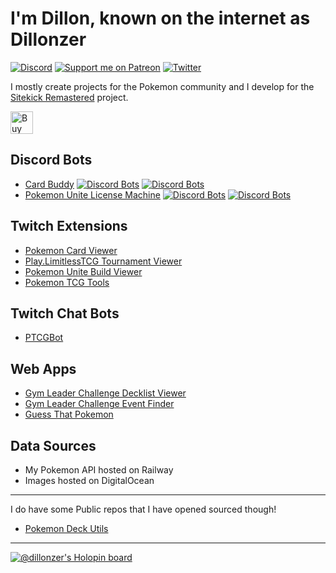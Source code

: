 # I'm Dillon, known on the internet as Dillonzer
[![Discord](https://img.shields.io/discord/642081591371497472.svg?label=&logo=discord&logoColor=ffffff&color=7389D8&labelColor=6A7EC2)](https://discord.gg/SqpJZn2)
[![Support me on Patreon](https://img.shields.io/endpoint.svg?url=https%3A%2F%2Fshieldsio-patreon.vercel.app%2Fapi%3Fusername%3Ddillonzer%26type%3Dpatrons&style=plastic)](https://patreon.com/dillonzer)
[![Twitter](https://img.shields.io/twitter/follow/dillonzer?style=social)](https://twitter.com/dillonzer)

I mostly create projects for the Pokemon community and I develop for the [Sitekick Remastered](https://sitekickremastered.com/) project.

<a href='https://ko-fi.com/N4N1FGZLH' target='_blank'><img height='36' style='border:0px;height:36px;' src='https://cdn.ko-fi.com/cdn/kofi1.png?v=3' border='0' alt='Buy Me a Coffee at ko-fi.com' /></a>
## Discord Bots
- [Card Buddy](https://top.gg/bot/642081991071891469) [![Discord Bots](https://top.gg/api/widget/status/642081991071891469.svg)](https://top.gg/bot/642081991071891469) [![Discord Bots](https://top.gg/api/widget/servers/642081991071891469.svg)](https://top.gg/bot/642081991071891469)
- [Pokemon Unite License Machine](https://top.gg/bot/867595735380918272) 
[![Discord Bots](https://top.gg/api/widget/status/867595735380918272.svg)](https://top.gg/bot/867595735380918272) [![Discord Bots](https://top.gg/api/widget/servers/867595735380918272.svg)](https://top.gg/bot/867595735380918272)

## Twitch Extensions
- [Pokemon Card Viewer](https://dashboard.twitch.tv/extensions/nrrvpf717ckxt3g6k48vlbi7jonv8x)
- [Play.LimitlessTCG Tournament Viewer](https://dashboard.twitch.tv/extensions/xb61ayc9z654d0nomoe3z6eo7cglfh)
- [Pokemon Unite Build Viewer](https://dashboard.twitch.tv/extensions/442dnakrbplhbrsjz5en1bc53i7obr)
- [Pokemon TCG Tools](https://dashboard.twitch.tv/extensions/bf7z4pzhly2scjpl4py0iwzk0g0tu3)

## Twitch Chat Bots
- [PTCGBot](https://dillonzer.github.io/ptcgBot.html)

## Web Apps
- [Gym Leader Challenge Decklist Viewer](https://gymleaderchallenge.com/decklist-viewer/)
- [Gym Leader Challenge Event Finder](https://gymleaderchallenge.com/event-finder/)
- [Guess That Pokemon](https://pokexword.com/guess-that-pokemon)

## Data Sources
- My Pokemon API hosted on Railway
- Images hosted on DigitalOcean

------------
I do have some Public repos that I have opened sourced though!
- [Pokemon Deck Utils](https://dillonzer.github.io/Pokemon_Deck_Utils/index.html)

------------

[![@dillonzer's Holopin board](https://holopin.io/api/user/board?user=dillonzer)](https://holopin.io/@dillonzer)

